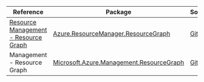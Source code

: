 | Reference | Package | Source |
|---|---|---|
|[Resource Management - Resource Graph](resourcemanager.resourcegraph-readme.md)|[Azure.ResourceManager.ResourceGraph](https://www.nuget.org/packages/Azure.ResourceManager.ResourceGraph)|[GitHub](https://github.com/Azure/azure-sdk-for-net/blob/main/sdk/resourcegraph/Azure.ResourceManager.ResourceGraph)|
|Management - Resource Graph|[Microsoft.Azure.Management.ResourceGraph](https://www.nuget.org/packages/Microsoft.Azure.Management.ResourceGraph)|[GitHub](https://github.com/Azure/azure-sdk-for-net/blob/main/)|

